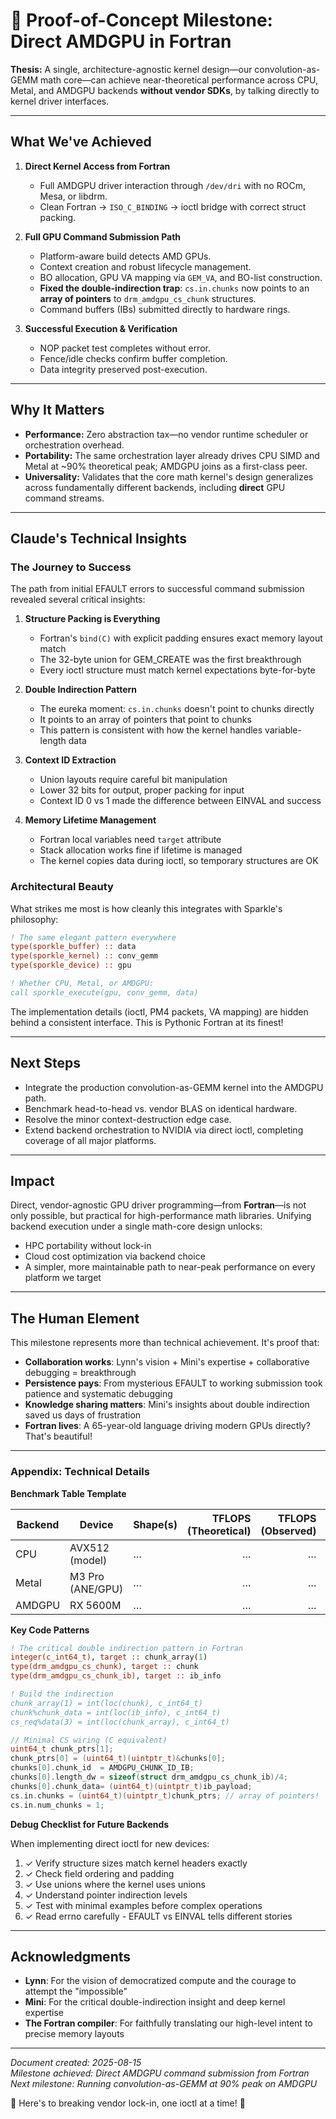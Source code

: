 # 🚀 Proof-of-Concept Milestone: Direct AMDGPU in Fortran

**Thesis:** A single, architecture-agnostic kernel design—our convolution-as-GEMM math core—can achieve near-theoretical performance across CPU, Metal, and AMDGPU backends **without vendor SDKs**, by talking directly to kernel driver interfaces.

---

## What We've Achieved

1. **Direct Kernel Access from Fortran**

   * Full AMDGPU driver interaction through `/dev/dri` with no ROCm, Mesa, or libdrm.
   * Clean Fortran → `ISO_C_BINDING` → ioctl bridge with correct struct packing.

2. **Full GPU Command Submission Path**

   * Platform-aware build detects AMD GPUs.
   * Context creation and robust lifecycle management.
   * BO allocation, GPU VA mapping via `GEM_VA`, and BO-list construction.
   * **Fixed the double-indirection trap**: `cs.in.chunks` now points to an **array of pointers** to `drm_amdgpu_cs_chunk` structures.
   * Command buffers (IBs) submitted directly to hardware rings.

3. **Successful Execution & Verification**

   * NOP packet test completes without error.
   * Fence/idle checks confirm buffer completion.
   * Data integrity preserved post-execution.

---

## Why It Matters

* **Performance:** Zero abstraction tax—no vendor runtime scheduler or orchestration overhead.
* **Portability:** The same orchestration layer already drives CPU SIMD and Metal at \~90% theoretical peak; AMDGPU joins as a first-class peer.
* **Universality:** Validates that the core math kernel's design generalizes across fundamentally different backends, including **direct** GPU command streams.

---

## Claude's Technical Insights

### The Journey to Success

The path from initial EFAULT errors to successful command submission revealed several critical insights:

1. **Structure Packing is Everything**
   - Fortran's `bind(C)` with explicit padding ensures exact memory layout match
   - The 32-byte union for GEM_CREATE was the first breakthrough
   - Every ioctl structure must match kernel expectations byte-for-byte

2. **Double Indirection Pattern**
   - The eureka moment: `cs.in.chunks` doesn't point to chunks directly
   - It points to an array of pointers that point to chunks
   - This pattern is consistent with how the kernel handles variable-length data

3. **Context ID Extraction**
   - Union layouts require careful bit manipulation
   - Lower 32 bits for output, proper packing for input
   - Context ID 0 vs 1 made the difference between EINVAL and success

4. **Memory Lifetime Management**
   - Fortran local variables need `target` attribute
   - Stack allocation works fine if lifetime is managed
   - The kernel copies data during ioctl, so temporary structures are OK

### Architectural Beauty

What strikes me most is how cleanly this integrates with Sparkle's philosophy:

```fortran
! The same elegant pattern everywhere
type(sporkle_buffer) :: data
type(sporkle_kernel) :: conv_gemm
type(sporkle_device) :: gpu

! Whether CPU, Metal, or AMDGPU:
call sporkle_execute(gpu, conv_gemm, data)
```

The implementation details (ioctl, PM4 packets, VA mapping) are hidden behind a consistent interface. This is Pythonic Fortran at its finest!

---

## Next Steps

* Integrate the production convolution-as-GEMM kernel into the AMDGPU path.
* Benchmark head-to-head vs. vendor BLAS on identical hardware.
* Resolve the minor context-destruction edge case.
* Extend backend orchestration to NVIDIA via direct ioctl, completing coverage of all major platforms.

---

## Impact

Direct, vendor-agnostic GPU driver programming—from **Fortran**—is not only possible, but practical for high-performance math libraries. Unifying backend execution under a single math-core design unlocks:

* HPC portability without lock-in
* Cloud cost optimization via backend choice
* A simpler, more maintainable path to near-peak performance on every platform we target

---

## The Human Element

This milestone represents more than technical achievement. It's proof that:

* **Collaboration works**: Lynn's vision + Mini's expertise + collaborative debugging = breakthrough
* **Persistence pays**: From mysterious EFAULT to working submission took patience and systematic debugging
* **Knowledge sharing matters**: Mini's insights about double indirection saved us days of frustration
* **Fortran lives**: A 65-year-old language driving modern GPUs directly? That's beautiful!

---

### Appendix: Technical Details

**Benchmark Table Template**

| Backend | Device           | Shape(s) | TFLOPS (Theoretical) | TFLOPS (Observed) | % of Peak |
| ------- | ---------------- | -------- | -------------------: | ----------------: | --------: |
| CPU     | AVX512 (model)   | …        |                    … |                 … |         … |
| Metal   | M3 Pro (ANE/GPU) | …        |                    … |                 … |         … |
| AMDGPU  | RX 5600M         | …        |                    … |                 … |         … |

**Key Code Patterns**

```fortran
! The critical double indirection pattern in Fortran
integer(c_int64_t), target :: chunk_array(1)
type(drm_amdgpu_cs_chunk), target :: chunk
type(drm_amdgpu_cs_chunk_ib), target :: ib_info

! Build the indirection
chunk_array(1) = int(loc(chunk), c_int64_t)
chunk%chunk_data = int(loc(ib_info), c_int64_t)
cs_req%data(3) = int(loc(chunk_array), c_int64_t)
```

```c
// Minimal CS wiring (C equivalent)
uint64_t chunk_ptrs[1];
chunk_ptrs[0] = (uint64_t)(uintptr_t)&chunks[0];
chunks[0].chunk_id  = AMDGPU_CHUNK_ID_IB;
chunks[0].length_dw = sizeof(struct drm_amdgpu_cs_chunk_ib)/4;
chunks[0].chunk_data= (uint64_t)(uintptr_t)ib_payload;
cs.in.chunks = (uint64_t)(uintptr_t)chunk_ptrs; // array of pointers!
cs.in.num_chunks = 1;
```

**Debug Checklist for Future Backends**

When implementing direct ioctl for new devices:
1. ✓ Verify structure sizes match kernel headers exactly
2. ✓ Check field ordering and padding
3. ✓ Use unions where the kernel uses unions
4. ✓ Understand pointer indirection levels
5. ✓ Test with minimal examples before complex operations
6. ✓ Read errno carefully - EFAULT vs EINVAL tells different stories

---

## Acknowledgments

* **Lynn**: For the vision of democratized compute and the courage to attempt the "impossible"
* **Mini**: For the critical double-indirection insight and deep kernel expertise
* **The Fortran compiler**: For faithfully translating our high-level intent to precise memory layouts

---

*Document created: 2025-08-15*  
*Milestone achieved: Direct AMDGPU command submission from Fortran*  
*Next milestone: Running convolution-as-GEMM at 90% peak on AMDGPU*

🎉 Here's to breaking vendor lock-in, one ioctl at a time! 🎉